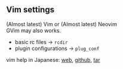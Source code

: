 ## Vim settings

(Almost latest) Vim or (Almost latest) Neovim  
GVim may also works.

- basic rc files -> `rcdir`
- plugin configurations -> `plug_conf`

vim help in Japanese: [web](https://vim-jp.org/vimdoc-ja/), [github](https://github.com/vim-jp/vimdoc-ja), [tar](https://github.com/vim-jp/vimdoc-ja/archive/master.tar.gz)

